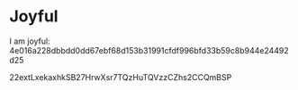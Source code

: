 # Joyful

I am joyful: 4e016a228dbbdd0dd67ebf68d153b31991cfdf996bfd33b59c8b944e24492d25


22extLxekaxhkSB27HrwXsr7TQzHuTQVzzCZhs2CCQmBSP